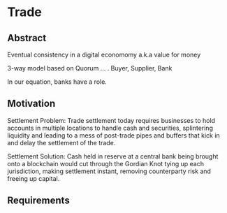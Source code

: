 # Trade

## Abstract
Eventual consistency in a digital economomy a.k.a value for money

3-way model based on Quorum ... . Buyer, Supplier, Bank

In our equation, banks have a role.

## Motivation
Settlement Problem: Trade settlement today requires businesses to hold accounts
in multiple locations to handle cash and securities, splintering liquidity and
leading to a mess of post-trade pipes and buffers that kick in and delay the
settlement of the trade.

Settlement Solution: Cash held in reserve at a central bank being brought onto a
blockchain would cut through the Gordian Knot tying up each jurisdiction, making
settlement instant, removing counterparty risk and freeing up capital.

## Requirements

